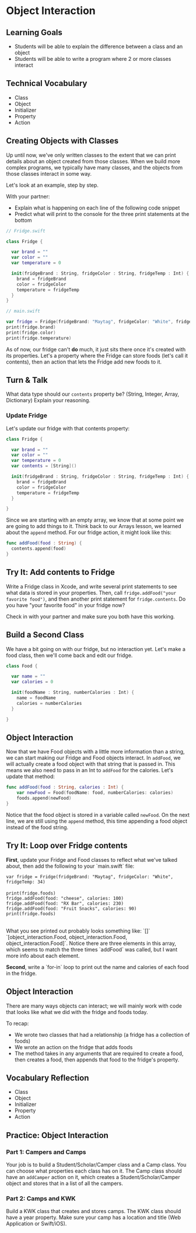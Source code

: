 # Object Interaction

## Learning Goals

* Students will be able to explain the difference between a class and an object
* Students will be able to write a program where 2 or more classes interact

## Technical Vocabulary

* Class
* Object
* Initializer
* Property
* Action

## Creating Objects with Classes

Up until now, we've only written classes to the extent that we can print details about an object created from those classes. When we build more complex programs, we typically have many classes, and the objects from those classes interact in some way.

Let's look at an example, step by step.

With your partner:
- Explain what is happening on each line of the following code snippet
- Predict what will print to the console for the three print statements at the bottom

```swift
// Fridge.swift

class Fridge {

  var brand = ""
  var color = ""
  var temperature = 0

  init(fridgeBrand : String, fridgeColor : String, fridgeTemp : Int) {
    brand = fridgeBrand
    color = fridgeColor
    temperature = fridgeTemp
  }
}
```

```swift
// main.swift

var fridge = Fridge(fridgeBrand: "Maytag", fridgeColor: "White", fridgeTemp: 34)
print(fridge.brand)
print(fridge.color)
print(fridge.temperature)
```

As of now, our fridge can't **do** much, it just sits there once it's created with its properties. Let's a property where the Fridge can store foods (let's call it contents), then an action that lets the Fridge add new foods to it.

<div class="try-it">
  <h2>Turn & Talk</h2>
  <p>What data type should our <code>contents</code> property be? (String, Integer, Array, Dictionary) Explain your reasoning.</p>
</div>

### Update Fridge

Let's update our fridge with that contents property:

```swift
class Fridge {

  var brand = ""
  var color = ""
  var temperature = 0
  var contents = [String]()

  init(fridgeBrand : String, fridgeColor : String, fridgeTemp : Int) {
    brand = fridgeBrand
    color = fridgeColor
    temperature = fridgeTemp
  }

}
```

Since we are starting with an empty array, we know that at some point we are going to add things to it. Think back to our Arrays lesson, we learned about the `append` method. For our fridge action, it might look like this:

```swift
func addFood(food : String) {
  contents.append(food)
}
```

<div class="try-it">
  <h2>Try It: Add contents to Fridge</h2>
  <p>Write a Fridge class in Xcode, and write several print statements to see what data is stored in your properties. Then, call <code>fridge.addFood("your favorite food")</code>, and then another print statement for <code>fridge.contents</code>. Do you have "your favorite food" in your fridge now?</p>
  <p>Check in with your partner and make sure you both have this working.</p>
</div>

## Build a Second Class

We have a bit going on with our fridge, but no interaction yet. Let's make a food class, then we'll come back and edit our fridge.

```swift
class Food {

  var name = ""
  var calories = 0

  init(foodName : String, numberCalories : Int) {
    name = foodName
    calories = numberCalories
  }

}
```

## Object Interaction

Now that we have Food objects with a little more information than a string, we can start making our Fridge and Food objects interact. In `addFood`, we will actually create a food object with that string that is passed in. This means we also need to pass in an Int to `addFood` for the calories. Let's update that method:

```swift
func addFood(food : String, calories : Int) {
    var newFood = Food(foodName: food, numberCalories: calories)
    foods.append(newFood)
}
```

Notice that the food object is stored in a variable called `newFood`. On the next line, we are still using the `append` method, this time appending a food object instead of the food string.

<div class="try-it">
  <h2>Try It: Loop over Fridge contents</h2>
  <p><strong>First</strong>, update your Fridge and Food classes to reflect what we've talked about, then add the following to your `main.swift` file:</p>
  <code>var fridge = Fridge(fridgeBrand: "Maytag", fridgeColor: "White", fridgeTemp: 34)</code><br><br>
  <code>print(fridge.foods)</code><br>
  <code>fridge.addFood(food: "cheese", calories: 100)</code><br>
  <code>fridge.addFood(food: "RX Bar", calories: 230)</code><br>
  <code>fridge.addFood(food: "Fruit Snacks", calories: 90)</code><br>
  <code>print(fridge.foods)</code><br><br>
  <p>What you see printed out probably looks something like: `[]` `[object_interaction.Food, object_interaction.Food, object_interaction.Food]`. Notice there are three elements in this array, which seems to match the three times `addFood` was called, but I want more info about each element.</p>
  <p><strong>Second</strong>, write a `for-in` loop to print out the name and calories of each food in the fridge.</p>
</div>

## Object Interaction

There are many ways objects can interact; we will mainly work with code that looks like what we did with the fridge and foods today.

To recap:
- We wrote two classes that had a relationship (a fridge has a collection of foods)
- We wrote an action on the fridge that adds foods
- The method takes in any arguments that are required to create a food, then creates a food, then appends that food to the fridge's property.

## Vocabulary Reflection

* Class
* Object
* Initializer
* Property
* Action

<div class="practice">
  <h2>Practice: Object Interaction</h2>
  <h3>Part 1: Campers and Camps</h3>
  <p>Your job is to build a Student/Scholar/Camper class and a Camp class. You can choose what properties each class has on it. The Camp class should have an <code>addCamper</code> action on it, which creates a Student/Scholar/Camper object and stores that in a list of all the campers.</p>
  <h3>Part 2: Camps and KWK</h3>
  <p>Build a KWK class that creates and stores camps. The KWK class should have a year property. Make sure your camp has a location and title (Web Application or Swift/iOS).</p>
</div>

